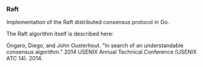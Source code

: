 ### Raft

Implementation of the Raft distributed consensus protocol in Go.

The Raft algorithm itself is described here:

Ongaro, Diego, and John Ousterhout. "In search of an understandable consensus algorithm." 2014 USENIX Annual Technical Conference (USENIX ATC 14). 2014.
